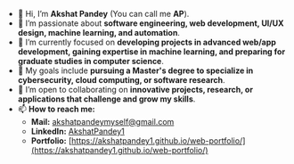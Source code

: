- 👋 Hi, I’m **Akshat Pandey** (You can call me **AP**).  
- 👀 I’m passionate about **software engineering, web development, UI/UX design, machine learning, and automation**.  
- 🌱 I’m currently focused on **developing projects in advanced web/app development, gaining expertise in machine learning, and preparing for graduate studies in computer science**.  
- 🎯 My goals include **pursuing a Master's degree to specialize in cybersecurity, cloud computing, or software research**.  
- 💞️ I’m open to collaborating on **innovative projects, research, or applications that challenge and grow my skills**.  
- 📫 **How to reach me:**  
    - **Mail:** akshatpandeymyself@gmail.com  
    - **LinkedIn:** [AkshatPandey1](https://www.linkedin.com/in/akshatpandey1/)
    - **Portfolio:** [https://akshatpandey1.github.io/web-portfolio/](https://akshatpandey1.github.io/web-portfolio/)
